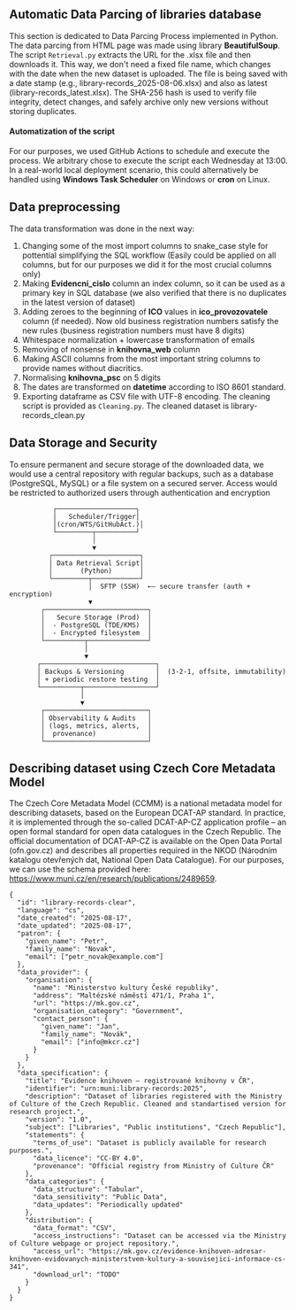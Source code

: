 ## Automatic Data Parcing of libraries database
This section is dedicated to Data Parcing Process implemented in Python. The data parcing from HTML page was made using library **BeautifulSoup**. The script  ```Retrieval.py``` extracts the URL for the .xlsx file and then downloads it. This way, we don't need a fixed file name, which changes with the date when the new dataset is uploaded. The file is being saved with a date stamp (e.g., library-records_2025-08-06.xlsx) and also as latest (library-records_latest.xlsx). The SHA-256 hash is used to verify file integrity, detect changes, and safely archive only new versions without storing duplicates.
#### Automatization of the script
For our purposes, we used GitHub Actions to schedule and execute the process. We arbitrary chose to execute the script each Wednesday at 13:00. In a real-world local deployment scenario, this could alternatively be handled using **Windows Task Scheduler** on Windows or **cron** on Linux.
##  Data preprocessing
The data transformation was done in the next way:
  1. Changing some of the most import columns to snake_case style for pottential simplifying the SQL workflow (Easily could be applied on all columns, but for our purposes we did it for the most crucial columns only)
  2. Making **Evidencni_cislo** column an index column, so it can be used as a primary key in SQL database (we also verified that there is no duplicates in the latest version of dataset)
  3. Adding zeroes to the beginning of **ICO** values in **ico_provozovatele** column (if needed). Now old business registration numbers satisfy the new rules (business registration numbers must have 8 digits)
  4. Whitespace normalization + lowercase transformation of emails
  5. Removing of nonsense in **knihovna_web** column
  6. Making ASCII columns from the most important string columns to provide names without diacritics.
  7. Normalising **knihovna_psc** on 5 digits
  8. The dates are transformed on **datetime** according to ISO 8601 standard.
  9. Exporting dataframe as CSV file with UTF-8 encoding.
The cleaning script is provided as ```Cleaning.py```. The cleaned dataset is library-records_clean.py

## Data Storage and Security
To ensure permanent and secure storage of the downloaded data, we would use a central repository with regular backups, such as a database (PostgreSQL, MySQL) or a file system on a secured server. Access would be restricted to authorized users through authentication and encryption
```
           ┌────────────────────┐       
           │   Scheduler/Trigger│
           │(cron/WTS/GitHubAct.)│        
           └─────────┬──────────┘
                     │                              
                     ▼                              
          ┌──────────────────────┐                  
          │ Data Retrieval Script│
          │       (Python)       │
          └─────────┬────────────┘
                    │  SFTP (SSH)  ←— secure transfer (auth + encryption)
                    ▼
        ┌──────────────────────────┐
        │   Secure Storage (Prod)  │
        │  - PostgreSQL (TDE/KMS)  │
        │  - Encrypted filesystem  │
        └──────────┬───────────────┘
                   │
                   ▼
       ┌─────────────────────────────┐
       │ Backups & Versioning        │  (3-2-1, offsite, immutability)
       │ + periodic restore testing  │
       └──────────┬──────────────────┘
                  │
                  ▼
        ┌──────────────────────────┐
        │ Observability & Audits   │
        │ (logs, metrics, alerts,  │
        │  provenance)             │
        └──────────────────────────┘
```

## Describing dataset using Czech Core Metadata Model
The Czech Core Metadata Model (CCMM) is a national metadata model for describing datasets, based on the European DCAT-AP standard. In practice, it is implemented through the so-called DCAT-AP-CZ application profile – an open formal standard for open data catalogues in the Czech Republic. The official documentation of DCAT-AP-CZ is available on the Open Data Portal (ofn.gov.cz) and describes all properties required in the NKOD (Národním katalogu otevřených dat, National Open Data Catalogue).
For our purposes, we can use the schema provided here: https://www.muni.cz/en/research/publications/2489659. 
```
{
  "id": "library-records-clear",
  "language": "cs",
  "date_created": "2025-08-17",
  "date_updated": "2025-08-17",
  "patron": {
    "given_name": "Petr",
    "family_name": "Novak",
    "email": ["petr_novak@example.com"]
  },
  "data_provider": {
    "organisation": {
      "name": "Ministerstvo kultury České republiky",
      "address": "Maltézské náměstí 471/1, Praha 1",
      "url": "https://mk.gov.cz",
      "organisation_category": "Government",
      "contact_person": {
        "given_name": "Jan",
        "family_name": "Novák",
        "email": ["info@mkcr.cz"]
      }
    }
  },
  "data_specification": {
    "title": "Evidence knihoven – registrované knihovny v ČR",
    "identifier": "urn:muni:library-records:2025",
    "description": "Dataset of libraries registered with the Ministry of Culture of the Czech Republic. Cleaned and standartised version for research project.",
    "version": "1.0",
    "subject": ["Libraries", "Public institutions", "Czech Republic"],
    "statements": {
      "terms_of_use": "Dataset is publicly available for research purposes.",
      "data_licence": "CC-BY 4.0",
      "provenance": "Official registry from Ministry of Culture ČR"
    },
    "data_categories": {
      "data_structure": "Tabular",
      "data_sensitivity": "Public Data",
      "data_updates": "Periodically updated"
    },
    "distribution": {
      "data_format": "CSV",
      "access_instructions": "Dataset can be accessed via the Ministry of Culture webpage or project repository.",
      "access_url": "https://mk.gov.cz/evidence-knihoven-adresar-knihoven-evidovanych-ministerstvem-kultury-a-souvisejici-informace-cs-341",
      "download_url": "TODO"
    }
  }
}
```


